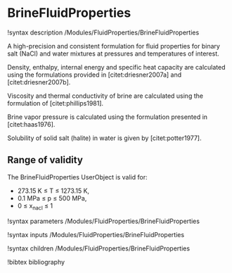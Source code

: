 # BrineFluidProperties

!syntax description /Modules/FluidProperties/BrineFluidProperties

A high-precision and consistent formulation for fluid properties for binary salt (NaCl) and water
mixtures at pressures and temperatures of interest.

Density, enthalpy, internal energy and specific heat capacity are
calculated using the formulations provided in [citet:driesner2007a] and [citet:driesner2007b].

Viscosity and thermal conductivity of brine are calculated using the formulation of [citet:phillips1981].

Brine vapor pressure is calculated using the formulation presented in [citet:haas1976].

Solubility of solid salt (halite) in water is given by [citet:potter1977].

## Range of validity

The BrineFluidProperties UserObject is valid for:

- 273.15 K $\le$ T $\le$ 1273.15 K,
- 0.1 MPa $\le$ p $\le$ 500 MPa,
- 0 $\le$ x$_{\mathrm{nacl}}$ $\le$ 1

!syntax parameters /Modules/FluidProperties/BrineFluidProperties

!syntax inputs /Modules/FluidProperties/BrineFluidProperties

!syntax children /Modules/FluidProperties/BrineFluidProperties

!bibtex bibliography
